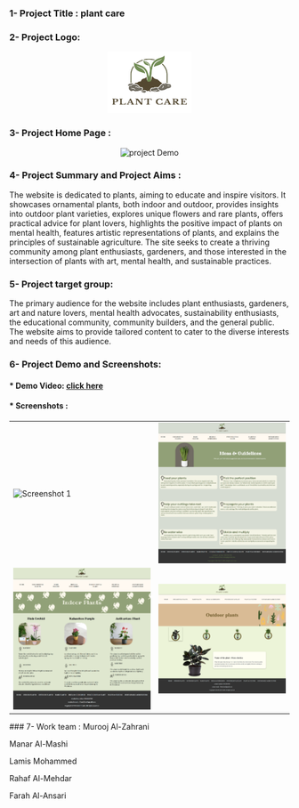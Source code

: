 ### 1- Project Title : plant care


### 2- Project Logo:

<div align="center">
  <img src="https://github.com/Murooj-1/plant_care/blob/main/images/logo.png" alt="project Logo" width="150" height="110"/>
</div>

### 3- Project Home Page :

<p align="center">
  <img src="https://github.com/Murooj-1/plant_care/blob/main/Demo/Home%20page%20.gif" alt="project Demo" width="800" />
</p>

### 4- Project Summary and Project Aims :
The website is dedicated to plants, aiming to educate and inspire visitors. It showcases ornamental plants, both indoor and outdoor, provides insights into outdoor plant varieties, explores unique flowers and rare plants, offers practical advice for plant lovers, highlights the positive impact of plants on mental health, features artistic representations of plants, and explains the principles of sustainable agriculture. The site seeks to create a thriving community among plant enthusiasts, gardeners, and those interested in the intersection of plants with art, mental health, and sustainable practices.


### 5- Project target group:
The primary audience for the website includes plant enthusiasts, gardeners, art and nature lovers, mental health advocates, sustainability enthusiasts, the educational community, community builders, and the general public. The website aims to provide tailored content to cater to the diverse interests and needs of this audience.

### 6- Project Demo and Screenshots:
#### * Demo Video: [click here](https://drive.google.com/file/d/1LJvd2xkRGHnAEHiYAZ58-ePpyaUXxicd/view?usp=drive_link)


#### * Screenshots :

<table align="center">
  <tr>
    <td><img src="https://github.com/Murooj-1/plant_care/blob/main/Screenshots/1.png" alt="Screenshot 1" width="300"/></td>
    <td><img src="https://github.com/Murooj-1/plant_care/blob/main/Screenshots/2.png" alt="Screenshot 2" width="300"/></td>
 
  </tr>
  <tr>
    <td><img src="https://github.com/Murooj-1/plant_care/blob/main/Screenshots/3.png" alt="Screenshot 3" width="300"/></td>
    <td><img src="https://github.com/Murooj-1/plant_care/blob/main/Screenshots/4.png" alt="Screenshot 4" width="300"/></td>
  </tr>
</table>
### 7- Work team :
Murooj Al-Zahrani

Manar Al-Mashi

Lamis Mohammed

Rahaf Al-Mehdar

Farah Al-Ansari 



